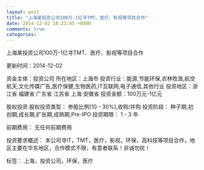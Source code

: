 ```yaml
---
layout: post
title: "上海某投资公司100万-1亿寻TMT、医疗、影视等项目合作"
date: 2014-12-02 18:23:45 +0800
comments: true
categories: 
---
```

上海某投资公司100万-1亿寻TMT、医疗、影视等项目合作



更新时间：2014-12-02

资金主体：投资公司
所在地区：上海市
投资行业：能源,节能环保,农林牧渔,航空航天,文化传媒广告,医疗保健,生物医药,IT互联网,电子通信,其他行业
投资地区：浙江省 福建省 广东省 江苏省 上海 安徽省
投资金额：100万元-1亿元

股权投资
股权投资类型：
                            参股比例[10 - 30%],收购/并购 
                                                                                投资阶段：
                            种子期,初创期,成长期,扩张期,成熟期,Pre-IPO 
                                                                                                                                        投资期限：
                            1 - 3 年

前期费用：
无任何前期费用

投资要求概述：
本公司寻IT，TMT，医疗，影视，环保，高科技等项目合作，地区主要在华东地区，合作模式不限，有意者联系！非诚勿扰！

标签：
上海，投资公司，环保，医疗

